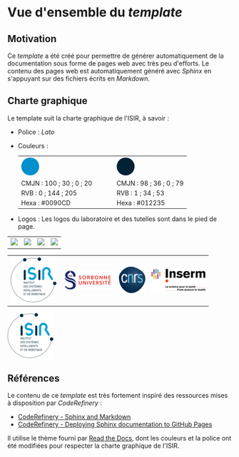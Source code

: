 # Vue d'ensemble du *template*

## Motivation

Ce *template* a été créé pour permettre de générer automatiquement de la documentation sous forme de pages web avec très peu d'efforts. Le contenu des pages web est automatiquement généré avec *Sphinx* en s'appuyant sur des fichiers écrits en *Markdown*.

## Charte graphique

Le template suit la charte graphique de l'ISIR, à savoir :

- Police : *Lato*
- Couleurs :

    <table align="center">
        <tr>
            <th>
                <svg height = "40" width = "200" xmlns="http://www.w3.org/2000/svg">
                    <circle cx="20" cy="20" r="20" fill="#0090CD" />
                </svg>
            </th>
            <th>
                <svg height = "40" width = "40" xmlns="http://www.w3.org/2000/svg">
                    <circle cx="20" cy="20" r="20" fill="#012235" />
                </svg>
            </th>
        </tr>
        <tr>
            <td>CMJN : 100 ; 30 ; 0 ; 20</td>
            <td>CMJN : 98 ; 36 ; 0 ; 79</td>
        </tr>
        <tr>
            <td>RVB : 0 ; 144 ; 205</td>
            <td>RVB : 1 ; 34 ; 53</td>
        </tr>
        <tr>
            <td>Hexa : #0090CD</td>
            <td>Hexa : #012235</td>
        </tr>
    </table>

- Logos : Les logos du laboratoire et des tutelles sont dans le pied de page.

<table align="center" style="width: 100%">
    <tr>
        <th>
            <img src="/_static/logos/logo-isir.png"/>
        </th>
        <th>
            <img src="/_static/logos/logo-su.png"/>
        </th>
        <th>
            <img src="/_static/logos/logo-cnrs.png"/>
        </th>
        <th>
            <img src="/_static/logos/logo-inserm.png"/>
        </th>
    </tr>
</table>

<table align="center" style="width: 100%">
    <tr>
        <th>
            <img src="./figures/logos/logo-isir.png"/>
        </th>
        <th>
            <img src="./figures/logos/logo-su.png"/>
        </th>
        <th>
            <img src="./figures/logos/logo-cnrs.png"/>
        </th>
        <th>
            <img src="./figures/logos/logo-inserm.png"/>
        </th>
    </tr>
</table>

![test image](./figures/logos/logo-isir.png)

##  Références

Le contenu de ce *template* est très fortement inspiré des ressources mises à disposition par *CodeRefinery* :
- [CodeRefinery - Sphinx and Markdown](https://coderefinery.github.io/documentation/sphinx/)
- [CodeRefinery - Deploying Sphinx documentation to GitHub Pages](https://coderefinery.github.io/documentation/gh_workflow/)

Il utilise le thème fourni par [Read the Docs](https://about.readthedocs.com/?ref=readthedocs.org), dont les couleurs et la police ont été modifiées pour respecter la charte graphique de l'ISIR.